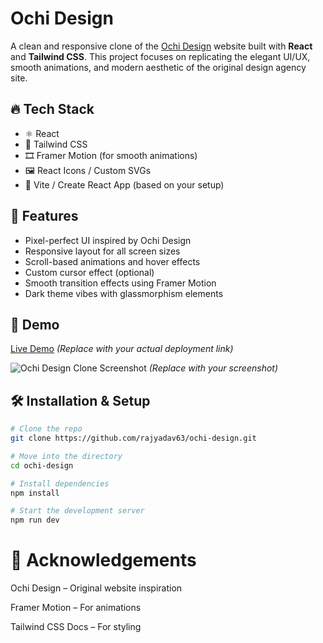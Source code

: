 # Ochi Design

A clean and responsive clone of the [Ochi Design](https://ochi.design/) website built with **React** and **Tailwind CSS**. This project focuses on replicating the elegant UI/UX, smooth animations, and modern aesthetic of the original design agency site.

## 🔥 Tech Stack

- ⚛️ React
- 💨 Tailwind CSS
- 🎞️ Framer Motion (for smooth animations)
- 🖼️ React Icons / Custom SVGs
- 🎯 Vite / Create React App (based on your setup)

## 🚀 Features

- Pixel-perfect UI inspired by Ochi Design
- Responsive layout for all screen sizes
- Scroll-based animations and hover effects
- Custom cursor effect (optional)
- Smooth transition effects using Framer Motion
- Dark theme vibes with glassmorphism elements

## 📸 Demo

[Live Demo](https://your-live-demo-url.com) _(Replace with your actual deployment link)_

![Ochi Design Clone Screenshot](./public/screenshot.png) _(Replace with your screenshot)_

## 🛠️ Installation & Setup

```bash
# Clone the repo
git clone https://github.com/rajyadav63/ochi-design.git

# Move into the directory
cd ochi-design

# Install dependencies
npm install

# Start the development server
npm run dev
```

# 📌 Acknowledgements

Ochi Design – Original website inspiration

Framer Motion – For animations

Tailwind CSS Docs – For styling
